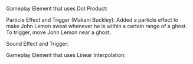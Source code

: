 Gameplay Element that uses Dot Product:

Particle Effect and Trigger (Makani Buckley): Added a particle effect to make John Lemon sweat whenever he is within a certain range of a ghost. To trigger, move John Lemon near a ghost.

Sound Effect and Trigger:

Gameplay Element that uses Linear Interpolation:
